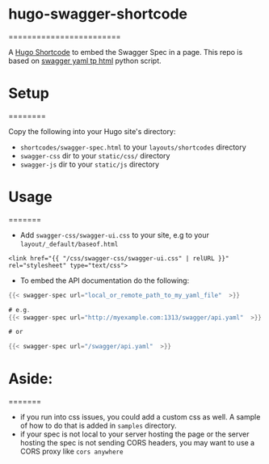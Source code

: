 # hugo-swagger-shortcode
========================

A [Hugo Shortcode](https://gohugo.io/extras/shortcodes/) to embed the Swagger Spec in a page. This repo is based on [swagger yaml tp html](https://gist.github.com/oseiskar/dbd51a3727fc96dcf5ed189fca491fb3) python script.

# Setup
========

Copy the following into your Hugo site's directory:

* `shortcodes/swagger-spec.html` to your `layouts/shortcodes` directory
* `swagger-css` dir to your `static/css/` directory
* `swagger-js` dir to your `static/js` directory

# Usage
=======
* Add `swagger-css/swagger-ui.css` to your site, e.g to your `layout/_default/baseof.html`
```
<link href="{{ "/css/swagger-css/swagger-ui.css" | relURL }}" rel="stylesheet" type="text/css">
```
* To embed the API documentation do the following:

```go
{{< swagger-spec url="local_or_remote_path_to_my_yaml_file"  >}}

# e.g.
{{< swagger-spec url="http://myexample.com:1313/swagger/api.yaml"  >}}

# or

{{< swagger-spec url="/swagger/api.yaml"  >}}

```

# Aside:
=======

 * if you run into css issues, you could add a custom css as well. A sample of how to do that is added in `samples` directory.
 * if your spec is not local to your server hosting the page or the server hosting the spec is not sending CORS headers, you may want to use a CORS proxy like `cors anywhere`


